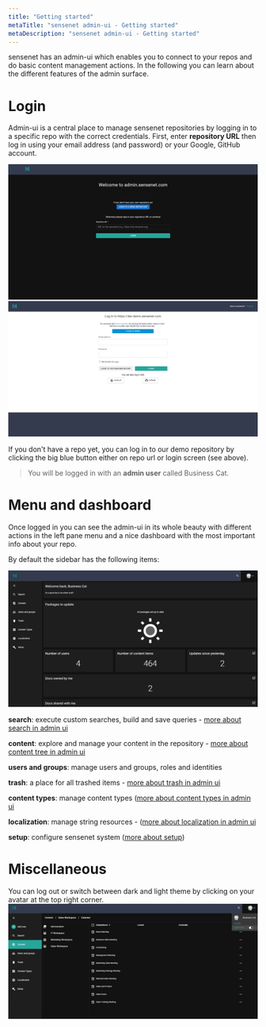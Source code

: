 ```yaml
---
title: "Getting started"
metaTitle: "sensenet admin-ui - Getting started"
metaDescription: "sensenet admin-ui - Getting started"
---
```


sensenet has an admin-ui which enables you to connect to your repos and do basic content management actions. In the following you can learn about the different features of the admin surface.

# Login

Admin-ui is a central place to manage sensenet repositories by logging in to a specific repo with the correct credentials.
First, enter **repository URL** then log in using your email address (and password) or your Google, GitHub account.

![repo url](./img/adminui_repo.png)
![login](./img/admin-ui_logincredentials.png)

If you don't have a repo yet, you can log in to our demo repository by clicking the big blue button either on repo url or login screen (see above).

> You will be logged in with an **admin user** called Business Cat.

# Menu and dashboard
Once logged in you can see the admin-ui in its whole beauty with different actions in the left pane menu and a nice dashboard with the most important info about your repo.

By default the sidebar has the following items:

![dasboard](./img/dashboard_new.png)

**search**: execute custom searches, build and save queries - [more about search in admin ui](/guides/search)

**content**: explore and manage your content in the repository - [more about content tree in admin ui](/guides/content-management/content-tree)

**users and groups**: manage users and groups, roles and identities

**trash**: a place for all trashed items - [more about trash in admin ui](/guides/content-management/trash)

**content types**: manage content types ([more about content types in admin ui](/guides/content_types)

**localization**: manage string resources - ([more about localization in admin ui](/guides/localization)

**setup**: configure sensenet system ([more about setup](/guides/setup))

# Miscellaneous

You can log out or switch between dark and light theme by clicking on your avatar at the top right corner.
![avatar](./img/logout_dark.png)
